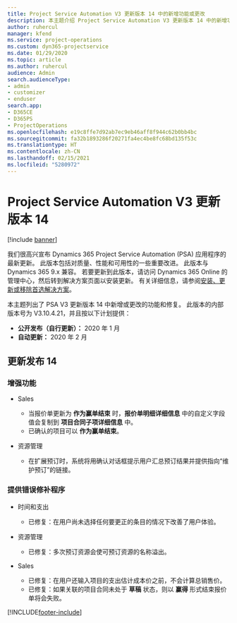 ```yaml
---
title: Project Service Automation V3 更新版本 14 中的新增功能或更改
description: 本主题介绍 Project Service Automation V3 更新版本 14 中的新增功能。
author: ruhercul
manager: kfend
ms.service: project-operations
ms.custom: dyn365-projectservice
ms.date: 01/29/2020
ms.topic: article
ms.author: ruhercul
audience: Admin
search.audienceType:
- admin
- customizer
- enduser
search.app:
- D365CE
- D365PS
- ProjectOperations
ms.openlocfilehash: e19c8ffe7d92ab7ec9eb46aff8f944c62b0bb4bc
ms.sourcegitcommit: fa32b1893286f20271fa4ec4be8fc68bd135f53c
ms.translationtype: HT
ms.contentlocale: zh-CN
ms.lasthandoff: 02/15/2021
ms.locfileid: "5280972"
---
```

# <a name="project-service-automation-update-release-14-v3"></a>Project Service Automation V3 更新版本 14

[!include [banner](../includes/psa-now-project-operations.md)]

我们很高兴宣布 Dynamics 365 Project Service Automation (PSA) 应用程序的最新更新。 此版本包括对质量、性能和可用性的一些重要改进。 此版本与 Dynamics 365 9.x 兼容。 若要更新到此版本，请访问 Dynamics 365 Online 的管理中心，然后转到解决方案页面以安装更新。 有关详细信息，请参阅[安装、更新或移除首选解决方案](https://docs.microsoft.com/power-platform/admin/install-remove-preferred-solution)。

本主题列出了 PSA V3 更新版本 14 中新增或更改的功能和修复。 此版本的内部版本号为 V3.10.4.21，并且按以下计划提供：

- **公开发布（自行更新）：** 2020 年 1 月
- **自动更新：** 2020 年 2 月

## <a name="update-release-14"></a>更新发布 14

### <a name="enhancements"></a>增强功能

- Sales

     - 当报价单更新为 **作为赢单结束** 时，**报价单明细详细信息** 中的自定义字段值会复制到 **项目合同子项详细信息** 中。
     - 已确认的项目可以 **作为赢单结束**。

- 资源管理

     - 在扩展预订时，系统将用确认对话框提示用户汇总预订结果并提供指向“维护预订”的链接。


### <a name="bug-fixes"></a>提供错误修补程序

- 时间和支出

     - 已修复：在用户尚未选择任何要更正的条目的情况下改善了用户体验。

- 资源管理

     - 已修复：多次预订资源会使可预订资源的名称溢出。

- Sales

     - 已修复：在用户还输入项目的支出估计成本价之前，不会计算总销售价。
     - 已修复：如果关联的项目合同未处于 **草稿** 状态，则以 **赢得** 形式结束报价单将会失败。



[!INCLUDE[footer-include](../includes/footer-banner.md)]